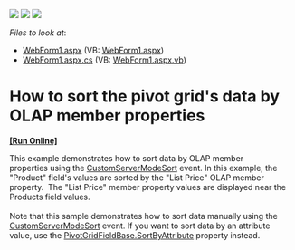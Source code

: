 <!-- default badges list -->
![](https://img.shields.io/endpoint?url=https://codecentral.devexpress.com/api/v1/VersionRange/128577898/15.1.3%2B)
[![](https://img.shields.io/badge/Open_in_DevExpress_Support_Center-FF7200?style=flat-square&logo=DevExpress&logoColor=white)](https://supportcenter.devexpress.com/ticket/details/T263173)
[![](https://img.shields.io/badge/📖_How_to_use_DevExpress_Examples-e9f6fc?style=flat-square)](https://docs.devexpress.com/GeneralInformation/403183)
<!-- default badges end -->
<!-- default file list -->
*Files to look at*:

* [WebForm1.aspx](./CS/ASPxPivotGridOLAPCustomServerModeSort/WebForm1.aspx) (VB: [WebForm1.aspx](./VB/ASPxPivotGridOLAPCustomServerModeSort/WebForm1.aspx))
* [WebForm1.aspx.cs](./CS/ASPxPivotGridOLAPCustomServerModeSort/WebForm1.aspx.cs) (VB: [WebForm1.aspx.vb](./VB/ASPxPivotGridOLAPCustomServerModeSort/WebForm1.aspx.vb))
<!-- default file list end -->
# How to sort the pivot grid's data by OLAP member properties
<!-- run online -->
**[[Run Online]](https://codecentral.devexpress.com/t263173/)**
<!-- run online end -->


This example demonstrates how to sort data by OLAP member properties using the <a href="https://documentation.devexpress.com/#AspNet/DevExpressWebASPxPivotGridASPxPivotGrid_CustomServerModeSorttopic">CustomServerModeSort</a> event. In this example, the "Product" field's values are sorted by the "List Price" OLAP member property.  The "List Price" member property values are displayed near the Products field values.<br /><br />Note that this sample demonstrates how to sort data manually using the <a href="https://documentation.devexpress.com/#WindowsForms/DevExpressXtraPivotGridPivotGridControl_CustomServerModeSorttopic">CustomServerModeSort</a> event. If you want to sort data by an attribute value, use the <a href="https://documentation.devexpress.com/#CoreLibraries/DevExpressXtraPivotGridPivotGridFieldBase_SortByAttributetopic">PivotGridFieldBase.SortByAttribute</a> property instead.<br /><br />

<br/>


